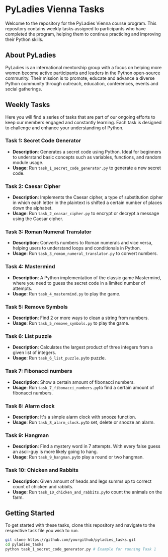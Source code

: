 # PyLadies Vienna Tasks

Welcome to the repository for the PyLadies Vienna course program. This repository contains weekly tasks assigned to participants who have completed the program, helping them to continue practicing and improving their Python skills.

## About PyLadies

PyLadies is an international mentorship group with a focus on helping more women become active participants and leaders in the Python open-source community. Their mission is to promote, educate and advance a diverse Python community through outreach, education, conferences, events and social gatherings.

## Weekly Tasks

Here you will find a series of tasks that are part of our ongoing efforts to keep our members engaged and constantly learning. Each task is designed to challenge and enhance your understanding of Python.

### Task 1: Secret Code Generator
- **Description**: Generates a secret code using Python. Ideal for beginners to understand basic concepts such as variables, functions, and random module usage.
- **Usage**: Run `task_1_secret_code_generator.py` to generate a new secret code.

### Task 2: Caesar Cipher
- **Description**: Implements the Caesar cipher, a type of substitution cipher in which each letter in the plaintext is shifted a certain number of places down the alphabet.
- **Usage**: Run `task_2_ceasar_cipher.py` to encrypt or decrypt a message using the Caesar cipher.

### Task 3: Roman Numeral Translator
- **Description**: Converts numbers to Roman numerals and vice versa, helping users to understand loops and conditionals in Python.
- **Usage**: Run `task_3_roman_numeral_translator.py` to convert numbers.

### Task 4: Mastermind
- **Description**: A Python implementation of the classic game Mastermind, where you need to guess the secret code in a limited number of attempts.
- **Usage**: Run `task_4_mastermind.py` to play the game.

### Task 5: Remove Symbols
- **Description**: Find 2 or more ways to clean a string from numbers.
- **Usage**: Run `task_5_remove_symbols.py` to play the game.

### Task 6: List puzzle
- **Description**: Calculates the largest product of three integers from a given list of integers.
- **Usage**: Run `task_6_list_puzzle.py`to puzzle.

### Task 7: Fibonacci numbers
- **Description**: Show a certain amount of fibonacci numbers.
- **Usage**: Run `task_7_fibonacci_numbers.py`to find a certain amount of fibonacci numbers.

### Task 8: Alarm clock
- **Description**: It's a simple alarm clock with snooze function.
- **Usage**: Run `task_8_alarm_clock.py`to set, delete or snooze an alarm.

### Task 9: Hangman
- **Description**: Find a mystery word in 7 attempts. With every false guess an ascii-guy is more likely going to hang.
- **Usage**: Run `task_9_hangman.py`to play a round or two hangman.

### Task 10: Chicken and Rabbits
- **Description**: Given amount of heads and legs summs up to correct count of chicken and rabbits.
- **Usage**: Run `task_10_chicken_and_rabbits.py`to count the animals on the farm.


## Getting Started

To get started with these tasks, clone this repository and navigate to the respective task file you wish to run.

```bash
git clone https://github.com/yourgithub/pyladies_tasks.git
cd pyladies_tasks
python task_1_secret_code_generator.py # Example for running Task 1
